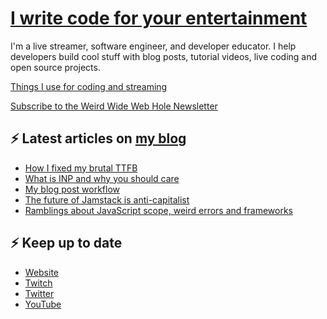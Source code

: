 # [I write code for your entertainment](https://www.twitch.tv/videos/1971055901)

I'm a live streamer, software engineer, and developer educator. I help developers build cool stuff with blog posts, tutorial videos, live coding and open source projects.

[Things I use for coding and streaming](https://whitep4nth3r.com/uses/)

[Subscribe to the Weird Wide Web Hole Newsletter](https://buttondown.email/weirdwidewebhole)

## ⚡️ Latest articles on [my blog](https://whitep4nth3r.com)

<!-- BLOG-POST-LIST:START -->
- [How I fixed my brutal TTFB](https://blog.sentry.io/how-i-fixed-my-brutal-ttfb/)
- [What is INP and why you should care](https://blog.sentry.io/what-is-inp/)
- [My blog post workflow](https://whitep4nth3r.com/blog/my-blog-post-workflow/)
- [The future of Jamstack is anti-capitalist](https://whitep4nth3r.com/blog/the-future-of-jamstack-is-anti-capitalist/)
- [Ramblings about JavaScript scope, weird errors and frameworks](https://whitep4nth3r.com/blog/ramblings-about-javascript-scope-weird-errors-frameworks/)
<!-- BLOG-POST-LIST:END -->

## ⚡️ Keep up to date

- [Website](https://whitep4nth3r.com/)
- [Twitch](https://twitch.tv/whitep4nth3r)
- [Twitter](https://twitter.com/whitep4nth3r)
- [YouTube](https://www.youtube.com/c/whitep4nth3r/videos)
